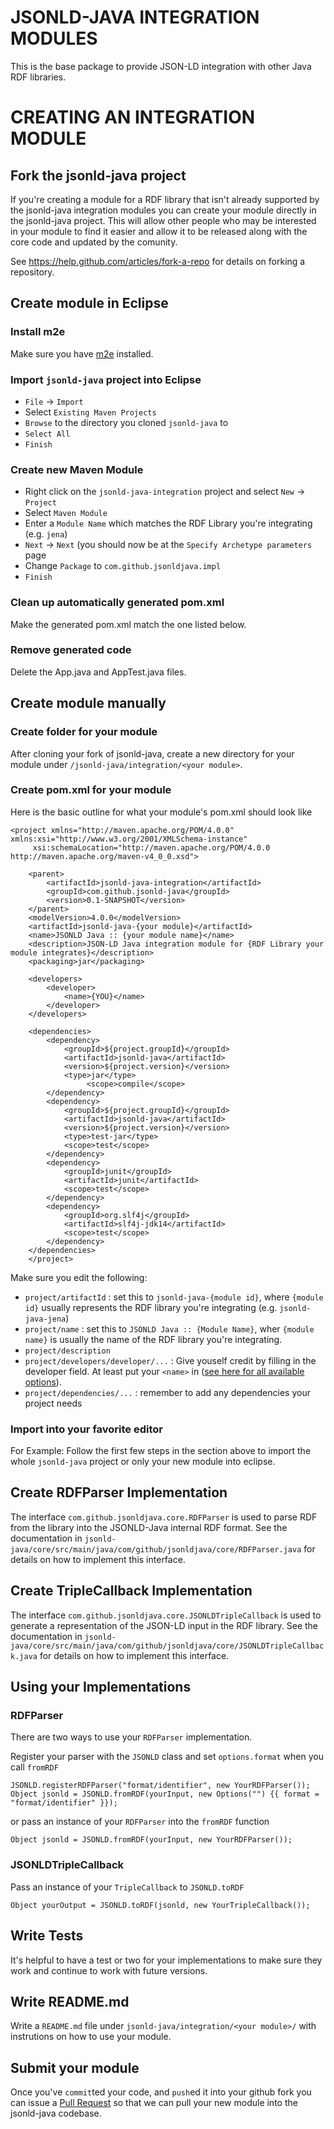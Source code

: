 JSONLD-JAVA INTEGRATION MODULES
===============================

This is the base package to provide JSON-LD integration with other Java RDF libraries.

CREATING AN INTEGRATION MODULE
==============================

Fork the jsonld-java project
----------------------------

If you're creating a module for a RDF library that isn't already supported by the jsonld-java integration modules you can create your module directly in the jsonld-java project. This will allow other people who may be interested in your module to find it easier and allow it to be released along with the core code and updated by the comunity.

See https://help.github.com/articles/fork-a-repo for details on forking a repository.

Create module in Eclipse
------------------------

### Install m2e

Make sure you have [m2e](http://eclipse.org/m2e/) installed.

### Import `jsonld-java` project into Eclipse

 * `File` -> `Import`
 * Select `Existing Maven Projects`
 * `Browse` to the directory you cloned `jsonld-java` to
 * `Select All`
 * `Finish`

### Create new Maven Module

 * Right click on the `jsonld-java-integration` project and select `New` -> `Project`
 * Select `Maven Module`
 * Enter a `Module Name` which matches the RDF Library you're integrating (e.g. `jena`) 
 * `Next` -> `Next` (you should now be at the `Specify Archetype parameters` page
 * Change `Package` to `com.github.jsonldjava.impl`
 * `Finish`

### Clean up automatically generated pom.xml

Make the generated pom.xml match the one listed below.

### Remove generated code

Delete the App.java and AppTest.java files.

Create module manually
----------------------

### Create folder for your module

After cloning your fork of jsonld-java, create a new directory for your module under `/jsonld-java/integration/<your module>`.

### Create pom.xml for your module

Here is the basic outline for what your module's pom.xml should look like

	<project xmlns="http://maven.apache.org/POM/4.0.0" xmlns:xsi="http://www.w3.org/2001/XMLSchema-instance"
		 xsi:schemaLocation="http://maven.apache.org/POM/4.0.0 http://maven.apache.org/maven-v4_0_0.xsd">
	
		<parent>
			<artifactId>jsonld-java-integration</artifactId>
			<groupId>com.github.jsonld-java</groupId>
			<version>0.1-SNAPSHOT</version>
		</parent>
		<modelVersion>4.0.0</modelVersion>
		<artifactId>jsonld-java-{your module}</artifactId>
		<name>JSONLD Java :: {your module name}</name>
		<description>JSON-LD Java integration module for {RDF Library your module integrates}</description>
		<packaging>jar</packaging>

		<developers>
			<developer>
				<name>{YOU}</name>
			</developer>
		</developers>

		<dependencies>
			<dependency>
				<groupId>${project.groupId}</groupId>
				<artifactId>jsonld-java</artifactId>
				<version>${project.version}</version>
				<type>jar</type> 
					 <scope>compile</scope> 
			</dependency>
			<dependency>
				<groupId>${project.groupId}</groupId>
				<artifactId>jsonld-java</artifactId>
				<version>${project.version}</version>
				<type>test-jar</type>
				<scope>test</scope>
			</dependency>
			<dependency>
				<groupId>junit</groupId>
				<artifactId>junit</artifactId>
				<scope>test</scope>
			</dependency>
			<dependency>
				<groupId>org.slf4j</groupId>
				<artifactId>slf4j-jdk14</artifactId>
				<scope>test</scope>
			</dependency>
		</dependencies>
		</project>

Make sure you edit the following:
 * `project/artifactId` : set this to `jsonld-java-{module id}`, where `{module id}` usually represents the RDF library you're integrating (e.g. `jsonld-java-jena`)
 * `project/name` : set this to `JSONLD Java :: {Module Name}`, wher `{module name}` is usually the name of the RDF library you're integrating.
 * `project/description`
 * `project/developers/developer/...` : Give youself credit by filling in the developer field. At least put your `<name>` in ([see here for all available options](http://maven.apache.org/pom.html#Developers)).
 * `project/dependencies/...` : remember to add any dependencies your project needs

### Import into your favorite editor

For Example: Follow the first few steps in the section above to import the whole `jsonld-java` project or only your new module into eclipse.

Create RDFParser Implementation
-------------------------------

The interface `com.github.jsonldjava.core.RDFParser` is used to parse RDF from the library into the JSONLD-Java internal RDF format. See the documentation in `jsonld-java/core/src/main/java/com/github/jsonldjava/core/RDFParser.java` for details on how to implement this interface.

Create TripleCallback Implementation
------------------------------------

The interface `com.github.jsonldjava.core.JSONLDTripleCallback` is used to generate a representation of the JSON-LD input in the RDF library. See the documentation in `jsonld-java/core/src/main/java/com/github/jsonldjava/core/JSONLDTripleCallback.java` for details on how to implement this interface.

Using your Implementations
--------------------------

### RDFParser

There are two ways to use your `RDFParser` implementation.

Register your parser with the `JSONLD` class and set `options.format` when you call `fromRDF`

	JSONLD.registerRDFParser("format/identifier", new YourRDFParser());
	Object jsonld = JSONLD.fromRDF(yourInput, new Options("") {{ format = "format/identifier" }});

or pass an instance of your `RDFParser` into the `fromRDF` function

	Object jsonld = JSONLD.fromRDF(yourInput, new YourRDFParser());

### JSONLDTripleCallback

Pass an instance of your `TripleCallback` to `JSONLD.toRDF`

	Object yourOutput = JSONLD.toRDF(jsonld, new YourTripleCallback());

Write Tests
-----------

It's helpful to have a test or two for your implementations to make sure they work and continue to work with future versions.

Write README.md
---------------

Write a `README.md` file under `jsonld-java/integration/<your module>/` with instrutions on how to use your module.

Submit your module
------------------

Once you've `commit`ted your code, and `push`ed it into your github fork you can issue a [Pull Request](https://help.github.com/articles/using-pull-requests) so that we can pull your new module into the jsonld-java codebase.
